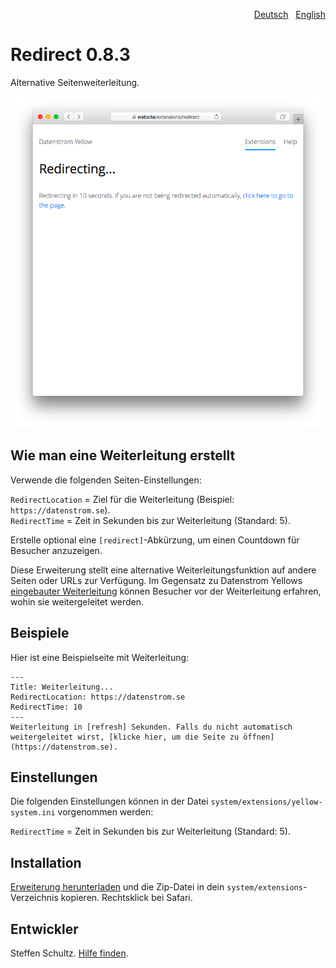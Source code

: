 <p align="right"><a href="README-de.md">Deutsch</a> &nbsp; <a href="README.md">English</a></p>

# Redirect 0.8.3

Alternative Seitenweiterleitung.

<p align="center"><img src="redirect-screenshot.png?raw=true" alt="Bildschirmfoto"></p>

## Wie man eine Weiterleitung erstellt

Verwende die folgenden Seiten-Einstellungen: 

`RedirectLocation` = Ziel für die Weiterleitung (Beispiel: `https://datenstrom.se`).  
`RedirectTime` = Zeit in Sekunden bis zur Weiterleitung (Standard: 5).

Erstelle optional eine `[redirect]`-Abkürzung, um einen Countdown für Besucher anzuzeigen. 

Diese Erweiterung stellt eine alternative Weiterleitungsfunktion auf andere Seiten oder URLs zur Verfügung. Im Gegensatz zu Datenstrom Yellows [eingebauter Weiterleitung](https://github.com/datenstrom/yellow-extensions/tree/main/source/core/README-de.md) können Besucher vor der Weiterleitung erfahren, wohin sie weitergeleitet werden. 

## Beispiele

Hier ist eine Beispielseite mit Weiterleitung: 

```
---
Title: Weiterleitung...
RedirectLocation: https://datenstrom.se
RedirectTime: 10
---
Weiterleitung in [refresh] Sekunden. Falls du nicht automatisch weitergeleitet wirst, [klicke hier, um die Seite zu öffnen](https://datenstrom.se).
```

## Einstellungen

Die folgenden Einstellungen können in der Datei `system/extensions/yellow-system.ini` vorgenommen werden:

`RedirectTime` = Zeit in Sekunden bis zur Weiterleitung (Standard: 5).

## Installation

[Erweiterung herunterladen](https://github.com/datenstrom/yellow-extensions/raw/main/downloads/redirect.zip) und die Zip-Datei in dein `system/extensions`-Verzeichnis kopieren. Rechtsklick bei Safari.

## Entwickler

Steffen Schultz. [Hilfe finden](https://github.com/schulle4u/yellow-extensions-schulle4u/issues).
